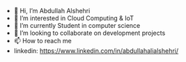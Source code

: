 - 👋 Hi, I’m Abdullah Alshehri
- 👀 I’m interested in Cloud Computing & IoT
- 🌱 I’m currently Student in computer science 
- 💞️ I’m looking to collaborate on development projects
- 📫 How to reach me
-    linkedin: https://www.linkedin.com/in/abdullahalialshehri/
